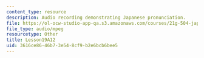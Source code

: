 ```yaml
---
content_type: resource
description: Audio recording demonstrating Japanese pronunciation.
file: https://ol-ocw-studio-app-qa.s3.amazonaws.com/courses/21g-504-japanese-iv-spring-2009/3616ce8646b73e548cf9b2e6bcb6bee5_Lesson19A12.mp3
file_type: audio/mpeg
resourcetype: Other
title: Lesson19A12
uid: 3616ce86-46b7-3e54-8cf9-b2e6bcb6bee5
---
```

